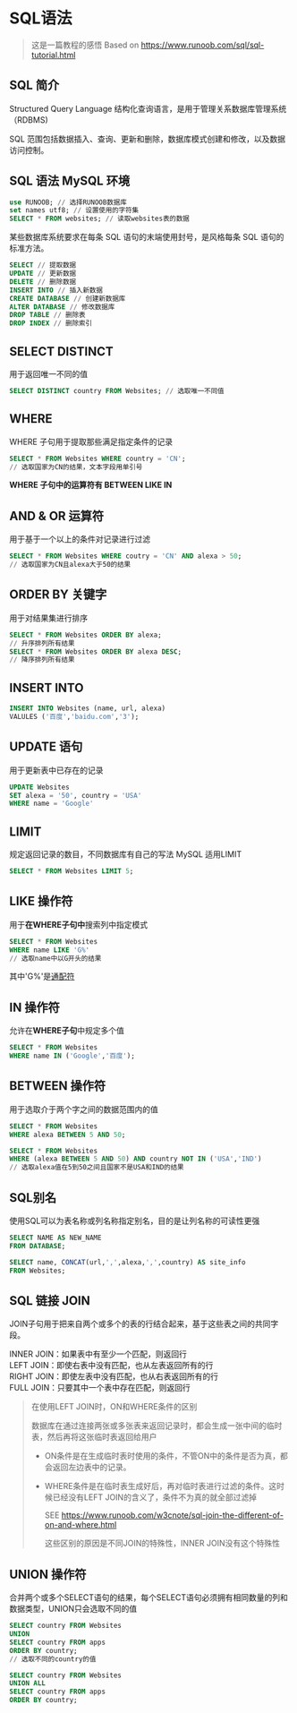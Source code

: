 # SQL语法
> 这是一篇教程的感悟 Based on https://www.runoob.com/sql/sql-tutorial.html
>

## SQL 简介

Structured Query Language 结构化查询语言，是用于管理关系数据库管理系统（RDBMS)

SQL 范围包括数据插入、查询、更新和删除，数据库模式创建和修改，以及数据访问控制。


## SQL 语法 MySQL 环境

```sql
use RUNOOB; // 选择RUNOOB数据库
set names utf8; // 设置使用的字符集
SELECT * FROM websites; // 读取websites表的数据 
```

某些数据库系统要求在每条 SQL 语句的末端使用封号，是风格每条 SQL 语句的标准方法。

```sql
SELECT // 提取数据
UPDATE // 更新数据
DELETE // 删除数据
INSERT INTO // 插入新数据
CREATE DATABASE // 创建新数据库
ALTER DATABASE // 修改数据库
DROP TABLE // 删除表
DROP INDEX // 删除索引
```

## SELECT DISTINCT

用于返回唯一不同的值

```sql
SELECT DISTINCT country FROM Websites; // 选取唯一不同值
```

## WHERE

WHERE 子句用于提取那些满足指定条件的记录

```sql
SELECT * FROM Websites WHERE country = 'CN'; 
// 选取国家为CN的结果，文本字段用单引号
```

**WHERE 子句中的运算符有 BETWEEN LIKE IN**


## AND & OR 运算符

用于基于一个以上的条件对记录进行过滤

```sql
SELECT * FROM Websites WHERE coutry = 'CN' AND alexa > 50;
// 选取国家为CN且alexa大于50的结果
```

## ORDER BY 关键字

用于对结果集进行排序

```sql
SELECT * FROM Websites ORDER BY alexa;
// 升序排列所有结果
SELECT * FROM Websites ORDER BY alexa DESC;
// 降序排列所有结果
```

## INSERT INTO

```sql
INSERT INTO Websites (name, url, alexa)
VALULES ('百度','baidu.com','3');
```

## UPDATE 语句

用于更新表中已存在的记录

```sql
UPDATE Websites
SET alexa = '50', country = 'USA'
WHERE name = 'Google'
```

## LIMIT 

规定返回记录的数目，不同数据库有自己的写法 MySQL 适用LIMIT

```sql
SELECT * FROM Websites LIMIT 5;
```

## LIKE 操作符

用于**在WHERE子句中**搜索列中指定模式

```sql
SELECT * FROM Websites
WHERE name LIKE 'G%'
// 选取name中以G开头的结果
```

其中'G%'是[通配符](siyuan://blocks/20220308114250-enzm59h)

## IN 操作符

允许在**WHERE子句**中规定多个值

```sql
SELECT * FROM Websites
WHERE name IN ('Google','百度');
```

## BETWEEN 操作符

用于选取介于两个字之间的数据范围内的值

```sql
SELECT * FROM Websites
WHERE alexa BETWEEN 5 AND 50;

SELECT * FROM Websites
WHERE (alexa BETWEEN 5 AND 50) AND country NOT IN ('USA','IND')
// 选取alexa值在5到50之间且国家不是USA和IND的结果
```

## SQL别名

使用SQL可以为表名称或列名称指定别名，目的是让列名称的可读性更强

```sql
SELECT NAME AS NEW_NAME
FROM DATABASE;

SELECT name, CONCAT(url,',',alexa,',',country) AS site_info
FROM Websites;
```

## SQL 链接 JOIN

JOIN子句用于把来自两个或多个的表的行结合起来，基于这些表之间的共同字段。

INNER JOIN：如果表中有至少一个匹配，则返回行  
LEFT JOIN：即使右表中没有匹配，也从左表返回所有的行  
RIGHT JOIN：即使左表中没有匹配，也从右表返回所有的行  
FULL JOIN：只要其中一个表中存在匹配，则返回行


> 在使用LEFT JOIN时，ON和WHERE条件的区别
>
> 数据库在通过连接两张或多张表来返回记录时，都会生成一张中间的临时表，然后再将这张临时表返回给用户
>
> * ON条件是在生成临时表时使用的条件，不管ON中的条件是否为真，都会返回左边表中的记录。
> * WHERE条件是在临时表生成好后，再对临时表进行过滤的条件。这时候已经没有LEFT JOIN的含义了，条件不为真的就全部过滤掉
>
>   SEE https://www.runoob.com/w3cnote/sql-join-the-different-of-on-and-where.html
>
>   这些区别的原因是不同JOIN的特殊性，INNER JOIN没有这个特殊性
>

## UNION 操作符

合并两个或多个SELECT语句的结果，每个SELECT语句必须拥有相同数量的列和数据类型，UNION只会选取不同的值

```sql
SELECT country FROM Websites
UNION
SELECT country FROM apps
ORDER BY country;
// 选取不同的country的值

SELECT country FROM Websites
UNION ALL
SELECT country FROM apps
ORDER BY country;
```
